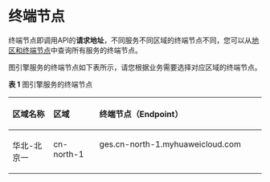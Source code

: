 # 终端节点<a name="ges_03_0130"></a>

终端节点即调用API的**请求地址**，不同服务不同区域的终端节点不同，您可以从[地区和终端节点](https://developer.huaweicloud.com/endpoint?all)中查询所有服务的终端节点。

图引擎服务的终端节点如下表所示，请您根据业务需要选择对应区域的终端节点。

**表 1**  图引擎服务的终端节点

<a name="table171073378112"></a>
<table><thead align="left"><tr id="row120917371917"><th class="cellrowborder" valign="top" width="16.16%" id="mcps1.2.4.1.1"><p id="p1120903715110"><a name="p1120903715110"></a><a name="p1120903715110"></a>区域名称</p>
</th>
<th class="cellrowborder" valign="top" width="18.18%" id="mcps1.2.4.1.2"><p id="p1209193715118"><a name="p1209193715118"></a><a name="p1209193715118"></a>区域</p>
</th>
<th class="cellrowborder" valign="top" width="65.66%" id="mcps1.2.4.1.3"><p id="p14209137211"><a name="p14209137211"></a><a name="p14209137211"></a>终端节点（Endpoint）</p>
</th>
</tr>
</thead>
<tbody><tr id="row202097371715"><td class="cellrowborder" valign="top" width="16.16%" headers="mcps1.2.4.1.1 "><p id="p169315093915"><a name="p169315093915"></a><a name="p169315093915"></a>华北-北京一</p>
</td>
<td class="cellrowborder" valign="top" width="18.18%" headers="mcps1.2.4.1.2 "><p id="p1293135043912"><a name="p1293135043912"></a><a name="p1293135043912"></a>cn-north-1</p>
</td>
<td class="cellrowborder" valign="top" width="65.66%" headers="mcps1.2.4.1.3 "><p id="p1093155083913"><a name="p1093155083913"></a><a name="p1093155083913"></a>ges.cn-north-1.myhuaweicloud.com</p>
</td>
</tr>
</tbody>
</table>

